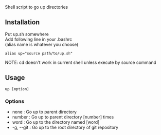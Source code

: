 Shell script to go up directories

## Installation
Put up.sh somewhere  
Add following line in your .bashrc  
(alias name is whatever you choose)
```
alias up="source path/to/up.sh"
```
NOTE: cd doesn't work in current shell unless execute by source command

## Usage
```
up [option]
```

### Options
* none : Go up to parent directory
* number : Go up to parent directory [number] times
* word : Go up to the directory named [word]
* -g, --git : Go up to the root directory of git repository
